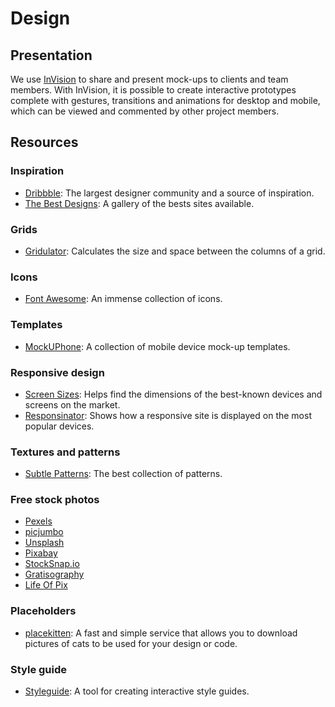 # Design

## Presentation

We use [InVision](https://www.invisionapp.com/) to share and present mock-ups to clients and team 
members. With InVision, it is possible to create interactive prototypes complete with gestures, 
transitions and animations for desktop and mobile, which can be viewed and commented by other
project members.

## Resources

### Inspiration

- [Dribbble](https://dribbble.com/): The largest designer community and a source of inspiration.
- [The Best Designs](https://www.thebestdesigns.com): A gallery of the bests sites available.

### Grids

- [Gridulator](http://gridulator.com/): Calculates the size and space between the columns of a grid. 

### Icons

- [Font Awesome](http://fortawesome.github.io/Font-Awesome/): An immense collection of icons.

### Templates

- [MockUPhone](http://mockuphone.com): A collection of mobile device mock-up templates.

### Responsive design

- [Screen Sizes](http://screensiz.es/): Helps find the dimensions of the best-known devices and  
  screens on the market.
- [Responsinator](http://www.responsinator.com): Shows how a responsive site is displayed on the
  most popular devices.

### Textures and patterns

- [Subtle Patterns](http://subtlepatterns.com): The best collection of patterns.

### Free stock photos

- [Pexels](http://www.pexels.com)
- [picjumbo](http://picjumbo.com)
- [Unsplash](https://unsplash.com)
- [Pixabay](http://pixabay.com)
- [StockSnap.io](https://stocksnap.io)
- [Gratisography](http://www.gratisography.com)
- [Life Of Pix](http://www.lifeofpix.com)
  
### Placeholders

- [placekitten](http://placekitten.com): A fast and simple service that allows you to  download 
  pictures of cats to be used for your design or code.

### Style guide

- [Styleguide](http://livingstyleguide.devbridge.com/): A tool for creating interactive style
  guides.
